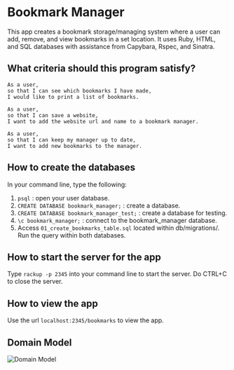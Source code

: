 # Bookmark Manager #

  This app creates a bookmark storage/managing system where a user can add, remove, and view bookmarks in a set location. It uses Ruby, HTML, and SQL databases with assistance from Capybara, Rspec, and Sinatra.

## What criteria should this program satisfy?
```shell
As a user,
so that I can see which bookmarks I have made,
I would like to print a list of bookmarks.
```
```shell
As a user,
so that I can save a website,
I want to add the website url and name to a bookmark manager.
```
```shell
As a user,
so that I can keep my manager up to date,
I want to add new bookmarks to the manager.
```

## How to create the databases

  In your command line, type the following:
  1. `psql` : open your user database.
  2. `CREATE DATABASE bookmark_manager;` : create a database.
  3. `CREATE DATABASE bookmark_manager_test;` : create a database for testing.
  4. `\c bookmark_manager;` : connect to the bookmark_manager database.
  5. Access `01_create_bookmarks_table.sql` located within db/migrations/. Run the query within both databases.

## How to start the server for the app

  Type `rackup -p 2345` into your command line to start the server. Do CTRL+C to close the server.

## How to view the app

  Use the url `localhost:2345/bookmarks` to view the app.

## Domain Model

  ![Domain Model](https://github.com/Hannah-Frost/bookmark-manager/blob/master/images/domain_model.png)
